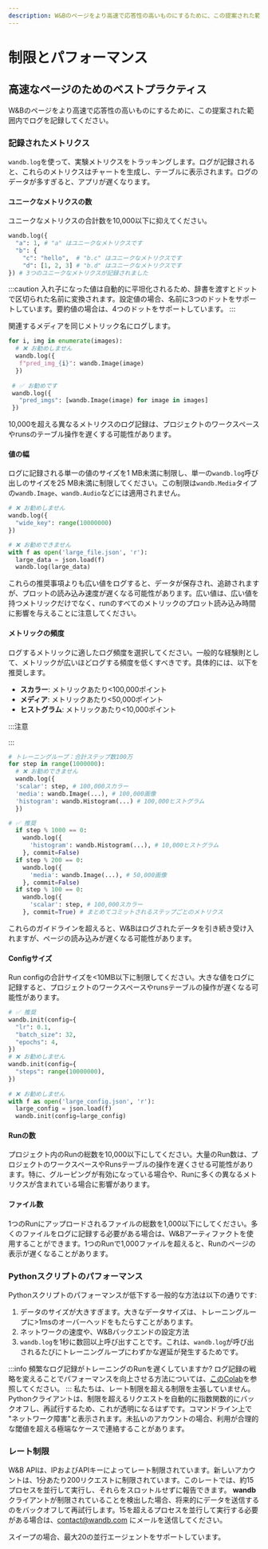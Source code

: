 ```yaml
---
description: W&Bのページをより高速で応答性の高いものにするために、この提案された範囲内でログを記録してください。
---
```


# 制限とパフォーマンス

<head>
  <title>実験の制限とパフォーマンス</title>
</head>

## 高速なページのためのベストプラクティス

W&Bのページをより高速で応答性の高いものにするために、この提案された範囲内でログを記録してください。

### 記録されたメトリクス

`wandb.log`を使って、実験メトリクスをトラッキングします。ログが記録されると、これらのメトリクスはチャートを生成し、テーブルに表示されます。ログのデータが多すぎると、アプリが遅くなります。

#### ユニークなメトリクスの数

ユニークなメトリクスの合計数を10,000以下に抑えてください。

```python
wandb.log({
  "a": 1, # "a" はユニークなメトリクスです
  "b": {
    "c": "hello",  # "b.c" はユニークなメトリクスです
    "d": [1, 2, 3] # "b.d" はユニークなメトリクスです
}) # 3つのユニークなメトリクスが記録されました
```
:::caution
入れ子になった値は自動的に平坦化されるため、辞書を渡すとドットで区切られた名前に変換されます。設定値の場合、名前に3つのドットをサポートしています。要約値の場合は、4つのドットをサポートしています。
:::

関連するメディアを同じメトリック名にログします。

```python
for i, img in enumerate(images):
  # ❌ お勧めしません
  wandb.log({
   f"pred_img_{i}": wandb.Image(image)
  })
  
 # ✅ お勧めです
 wandb.log({
   "pred_imgs": [wandb.Image(image) for image in images]
 }) 
```

10,000を超える異なるメトリクスのログ記録は、プロジェクトのワークスペースやrunsのテーブル操作を遅くする可能性があります。

#### 値の幅

ログに記録される単一の値のサイズを1 MB未満に制限し、単一の`wandb.log`呼び出しのサイズを25 MB未満に制限してください。この制限は`wandb.Media`タイプの`wandb.Image`、`wandb.Audio`などには適用されません。

```python
# ❌ お勧めしません
wandb.log({
  "wide_key": range(10000000)
})

# ❌ お勧めできません
with f as open('large_file.json', 'r'):
  large_data = json.load(f)
  wandb.log(large_data) 
```

これらの推奨事項よりも広い値をログすると、データが保存され、追跡されますが、プロットの読み込み速度が遅くなる可能性があります。広い値は、広い値を持つメトリックだけでなく、runのすべてのメトリックのプロット読み込み時間に影響を与えることに注意してください。

#### メトリックの頻度

ログするメトリックに適したログ頻度を選択してください。一般的な経験則として、メトリックが広いほどログする頻度を低くすべきです。具体的には、以下を推奨します。

* **スカラー**: メトリックあたり<100,000ポイント
* **メディア**: メトリックあたり<50,000ポイント
* **ヒストグラム**: メトリックあたり<10,000ポイント

:::注意

<!-- W&B UIのプロットは、メトリックごとに1,500ポイントまでダウンサンプリングされます。[公開API](public-api-guide.md)を使用して、ダウンサンプリングされていないデータにアクセスしてください。 -->
:::

```python
# トレーニングループ：合計ステップ数100万
for step in range(1000000):
  # ❌ お勧めできません
  wandb.log({
  'scalar': step, # 100,000スカラー
  'media': wandb.Image(...), # 100,000画像
  'histogram': wandb.Histogram(...) # 100,000ヒストグラム
  })

# ✅ 推奨
  if step % 1000 == 0:
    wandb.log({
      'histogram': wandb.Histogram(...), # 10,000ヒストグラム
    }, commit=False)
  if step % 200 == 0:
    wandb.log({
      'media': wandb.Image(...), # 50,000画像
    }, commit=False)
  if step % 100 == 0:
    wandb.log({
      'scalar': step, # 100,000スカラー
    }, commit=True) # まとめてコミットされるステップごとのメトリクス
```

<!-- `wandb.log`の呼び出しでバッチを有効にし、`commit=False`を渡して、指定されたステップに対するAPI呼び出しの総数を最小限に抑えます。`wandb.log`の詳細については[ドキュメント](../../ref/python/log.md)を参照してください。 -->

これらのガイドラインを超えると、W&Bはログされたデータを引き続き受け入れますが、ページの読み込みが遅くなる可能性があります。

#### Configサイズ

Run configの合計サイズを<10MB以下に制限してください。大きな値をログに記録すると、プロジェクトのワークスペースやrunsテーブルの操作が遅くなる可能性があります。

```python
# ✅ 推奨
wandb.init(config={
  "lr": 0.1,
  "batch_size": 32,
  "epochs": 4,
})
# ❌ お勧めしません
wandb.init(config={
  "steps": range(10000000),
})
 
# ❌ お勧めしません
with f as open('large_config.json', 'r'):
  large_config = json.load(f)
  wandb.init(config=large_config)
```

#### Runの数

プロジェクト内のRunの総数を10,000以下にしてください。大量のRun数は、プロジェクトのワークスペースやRunsテーブルの操作を遅くさせる可能性があります。特に、グルーピングが有効になっている場合や、Runに多くの異なるメトリクスが含まれている場合に影響があります。

#### ファイル数

1つのRunにアップロードされるファイルの総数を1,000以下にしてください。多くのファイルをログに記録する必要がある場合は、W&Bアーティファクトを使用することができます。1つのRunで1,000ファイルを超えると、Runのページの表示が遅くなることがあります。

### Pythonスクリプトのパフォーマンス

Pythonスクリプトのパフォーマンスが低下する一般的な方法は以下の通りです:

1. データのサイズが大きすぎます。大きなデータサイズは、トレーニングループに>1msのオーバーヘッドをもたらすことがあります。
2. ネットワークの速度や、W&Bバックエンドの設定方法
3. `wandb.log`を1秒に数回以上呼び出すことです。これは、`wandb.log`が呼び出されるたびにトレーニングループにわずかな遅延が発生するためです。

:::info
頻繁なログ記録がトレーニングのRunを遅くしていますか? ログ記録の戦略を変えることでパフォーマンスを向上させる方法については、[このColab](http://wandb.me/log-hf-colab)を参照してください。
:::
私たちは、レート制限を超える制限を主張していません。Pythonクライアントは、制限を超えるリクエストを自動的に指数関数的にバックオフし、再試行するため、これが透明になるはずです。コマンドライン上で "ネットワーク障害"と表示されます。未払いのアカウントの場合、利用が合理的な閾値を超える極端なケースで連絡することがあります。



### レート制限



W&B APIは、IPおよびAPIキーによってレート制限されています。新しいアカウントは、1分あたり200リクエストに制限されています。このレートでは、約15プロセスを並行して実行し、それらをスロットルせずに報告できます。 **wandb**クライアントが制限されていることを検出した場合、将来的にデータを送信するのをバックオフして再試行します。15を超えるプロセスを並行して実行する必要がある場合は、[contact@wandb.com](mailto:contact@wandb.com) にメールを送信してください。



スイープの場合、最大20の並行エージェントをサポートしています。
